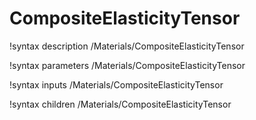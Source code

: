<!-- MOOSE Documentation Stub: Remove this when content is added. -->

# CompositeElasticityTensor
!syntax description /Materials/CompositeElasticityTensor

!syntax parameters /Materials/CompositeElasticityTensor

!syntax inputs /Materials/CompositeElasticityTensor

!syntax children /Materials/CompositeElasticityTensor
